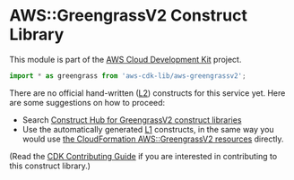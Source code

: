 # AWS::GreengrassV2 Construct Library


This module is part of the [AWS Cloud Development Kit](https://github.com/aws/aws-cdk) project.

```ts nofixture
import * as greengrass from 'aws-cdk-lib/aws-greengrassv2';
```

<!--BEGIN CFNONLY DISCLAIMER-->

There are no official hand-written ([L2](https://docs.aws.amazon.com/cdk/latest/guide/constructs.html#constructs_lib)) constructs for this service yet. Here are some suggestions on how to proceed:

- Search [Construct Hub for GreengrassV2 construct libraries](https://constructs.dev/search?q=greengrassv2)
- Use the automatically generated [L1](https://docs.aws.amazon.com/cdk/latest/guide/constructs.html#constructs_l1_using) constructs, in the same way you would use [the CloudFormation AWS::GreengrassV2 resources](https://docs.aws.amazon.com/AWSCloudFormation/latest/UserGuide/AWS_GreengrassV2.html) directly.


(Read the [CDK Contributing Guide](https://github.com/aws/aws-cdk/blob/master/CONTRIBUTING.md) if you are interested in contributing to this construct library.)

<!--END CFNONLY DISCLAIMER-->
